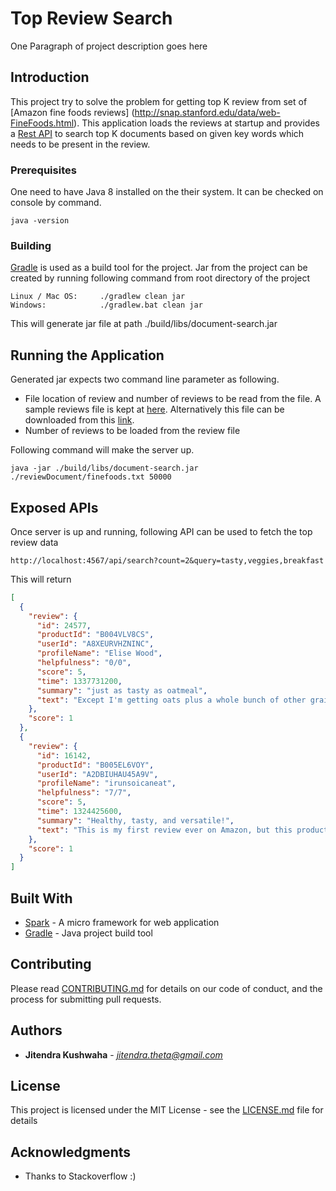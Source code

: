 # Top Review Search

One Paragraph of project description goes here

## Introduction

This project try to solve the problem for getting top K review from set of [Amazon fine foods reviews] (http://snap.stanford.edu/data/web-FineFoods.html). This application loads the reviews at startup and provides a [Rest API](http://www.restapitutorial.com/) to search top K documents based on given key words which needs to be present in the review.

### Prerequisites

One need to have Java 8 installed on the their system. It can be checked on console by command.

```
java -version
```

### Building

[Gradle](https://gradle.org/) is used as a build tool for the project. 
Jar from the project can be created by running following command from root directory of the project

```
Linux / Mac OS: 	./gradlew clean jar
Windows: 			./gradlew.bat clean jar
```
This will generate jar file at path ./build/libs/document-search.jar

## Running the Application

Generated jar expects two command line parameter as following.

* File location of review and number of reviews to be read from the file. A sample reviews file is kept at [here](reviewDocument/finefoods.txt). Alternatively this file can be downloaded from this [link]((http://snap.stanford.edu/data/web-FineFoods.html)). 
* Number of reviews to be loaded from the review file

Following command will make the server up.

```
java -jar ./build/libs/document-search.jar ./reviewDocument/finefoods.txt 50000
```

## Exposed APIs

Once server is up and running, following API can be used to fetch the top review data

```
http://localhost:4567/api/search?count=2&query=tasty,veggies,breakfast
```
This will return

```json
[
  {
    "review": {
      "id": 24577,
      "productId": "B004VLV8CS",
      "userId": "A8XEURVHZNINC",
      "profileName": "Elise Wood",
      "helpfulness": "0/0",
      "score": 5,
      "time": 1337731200,
      "summary": "just as tasty as oatmeal",
      "text": "Except I'm getting oats plus a whole bunch of other grains. If you want an oatmealish(but whole grain instead of cut/rolled/chopped) food that's also got lots of other grains in it this might be something to check out. I usually put it in my rice cooker with a cut up apple, cinnamon and a little honey for breakfast. Or with seasonings and chunks of meat/veggies(add veggies at the end to steam) if I want a quick meal."
    },
    "score": 1
  },
  {
    "review": {
      "id": 16142,
      "productId": "B005EL6VOY",
      "userId": "A2DBIUHAU45A9V",
      "profileName": "irunsoicaneat",
      "helpfulness": "7/7",
      "score": 5,
      "time": 1324425600,
      "summary": "Healthy, tasty, and versatile!",
      "text": "This is my first review ever on Amazon, but this product deserves attention. I have eaten this product for 5-7 days a week for an entire year now. The only time I didn't eat it was when I was on vacation. Even then, I began to miss it after a week. This product is amazing, and I've yet to tire of it. Don't get me wrong, nothing can replace hashbrowns for breakfast in the morning in terms of flavor, but this product has helped me get into the best shape of my life while still enjoying the food I eat.<br /><br />The versatility of this product is amazing. If I want a porridge consistency, I add slightly more water. If I want a bowl of something with more chew to it I add slightly less water. If I'm extra hungry , I'll cook it on the stovetop with frozen veggies (carrots, peas, corn, broccoli, etc) with some garlic salt and hot sauce and you've got a savory and healthy dinner. If I'm in the mood for something sweet, I'll add bananas and drizzle in some honey. A bowl of this with an over-easy egg and you've got a very filling snack under 250 calories. With a regular meal, I'll sub out my starch (rice, pasta, bread) with this oatmeal for a healthy alternative. For me, I feel more full with oatmeal as the side dish probably because it fools my stomach with extra water weight but the fiber content keeps me feeling full or at least content until the next meal.<br /><br />Think outside the box and be open to new flavors and new textures, and you will thoroughly enjoy this product as much as I have, AND feel healthy doing so :)"
    },
    "score": 1
  }
]
```

## Built With

* [Spark](http://sparkjava.com/) - A micro framework for web application
* [Gradle](https://gradle.org/) - Java project build tool

## Contributing

Please read [CONTRIBUTING.md](https://gist.github.com/PurpleBooth/b24679402957c63ec426) for details on our code of conduct, and the process for submitting pull requests.


## Authors

* **Jitendra Kushwaha** - *jitendra.theta@gmail.com* 


## License

This project is licensed under the MIT License - see the [LICENSE.md](LICENSE.md) file for details

## Acknowledgments

* Thanks to Stackoverflow :)
